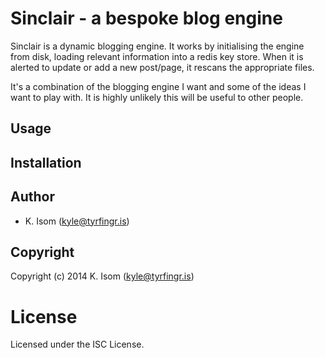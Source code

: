 # Sinclair - a bespoke blog engine

Sinclair is a dynamic blogging engine. It works by initialising the engine
from disk, loading relevant information into a redis key store. When it is
alerted to update or add a new post/page, it rescans the appropriate files.

It's a combination of the blogging engine I want and some of the ideas
I want to play with. It is highly unlikely this will be useful to
other people.

## Usage

## Installation

## Author

* K. Isom (kyle@tyrfingr.is)

## Copyright

Copyright (c) 2014 K. Isom (kyle@tyrfingr.is)

# License

Licensed under the ISC License.
